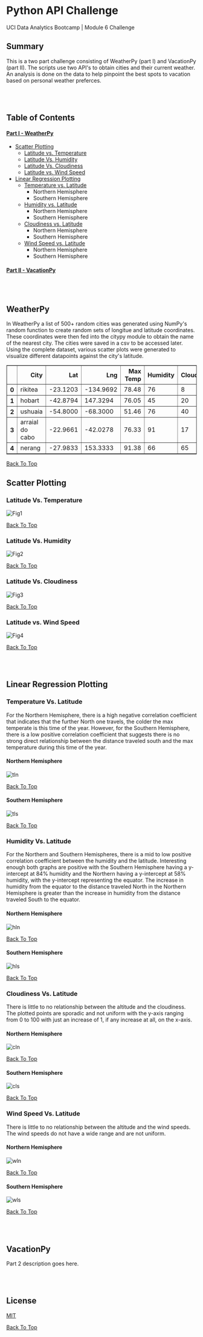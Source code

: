 # Python API Challenge

UCI Data Analytics Bootcamp | Module 6 Challenge

## Summary

This is a two part challenge consisting of WeatherPy (part I) and VacationPy (part II). The scripts use two API's to obtain cities and their current weather. An analysis is done on the data to help pinpoint the best spots to vacation based on personal weather preferces.

<br></br>

## Table of Contents
#### [Part I - WeatherPy](#weatherpy)

* [Scatter Plotting](#scatter-plotting)
  * [Latitude vs. Temperature](#latitude-vs-temperature)
  * [Latitude Vs. Humidity](#latitude-vs-humidity)
  * [Latitude Vs. Cloudiness](#latitude-vs-cloudiness)
  * [Latitude vs. Wind Speed](#latitude-vs-wind-speed)
* [Linear Regression Plotting](#linear-regression-plotting)
  * [Temperature vs. Latitude](#temperature-vs-latitude)
    * Northern Hemisphere
    * Southern Hemisphere
  * [Humidity vs. Latitude](#humidity-vs-latitude)
    * Northern Hemisphere
    * Southern Hemisphere
  * [Cloudiness vs. Latitude](#cloudiness-vs-latitude)
    * Northern Hemisphere
    * Southern Hemisphere
  * [Wind Speed vs. Latitude](#wind-speed-vs-latitude)
     * Northern Hemisphere
     * Southern Hemisphere

#### [Part II - VacationPy](#vacationpy)

<br></br>

## WeatherPy

In WeatherPy a list of 500+ random cities was generated using NumPy's random function to create random sets of longitue and latitude coordinates. These coordinates were then fed into the citypy module to obtain the name of the nearest city. The cities were saved in a csv to be accessed later. Using the complete dataset, various scatter plots were generated to visualize different datapoints against the city's latitude.

<table class="dataframe" border="1">
  <thead>
    <tr style="text-align: right;">
      <th></th>
      <th>City</th>
      <th>Lat</th>
      <th>Lng</th>
      <th>Max Temp</th>
      <th>Humidity</th>
      <th>Cloudiness</th>
      <th>Wind Speed</th>
      <th>Country</th>
      <th>Date</th>
    </tr>
  </thead>
  <tbody>
    <tr>
      <th>0</th>
      <td>rikitea</td>
      <td>-23.1203</td>
      <td>-134.9692</td>
      <td>78.48</td>
      <td>76</td>
      <td>8</td>
      <td>12.71</td>
      <td>PF</td>
      <td>1675563787</td>
    </tr>
    <tr>
      <th>1</th>
      <td>hobart</td>
      <td>-42.8794</td>
      <td>147.3294</td>
      <td>76.05</td>
      <td>45</td>
      <td>20</td>
      <td>6.91</td>
      <td>AU</td>
      <td>1675563619</td>
    </tr>
    <tr>
      <th>2</th>
      <td>ushuaia</td>
      <td>-54.8000</td>
      <td>-68.3000</td>
      <td>51.46</td>
      <td>76</td>
      <td>40</td>
      <td>6.91</td>
      <td>AR</td>
      <td>1675563750</td>
    </tr>
    <tr>
      <th>3</th>
      <td>arraial do cabo</td>
      <td>-22.9661</td>
      <td>-42.0278</td>
      <td>76.33</td>
      <td>91</td>
      <td>17</td>
      <td>7.47</td>
      <td>BR</td>
      <td>1675563645</td>
    </tr>
    <tr>
      <th>4</th>
      <td>nerang</td>
      <td>-27.9833</td>
      <td>153.3333</td>
      <td>91.38</td>
      <td>66</td>
      <td>65</td>
      <td>7.00</td>
      <td>AU</td>
      <td>1675563789</td>
    </tr>
  </tbody>
</table>



[Back To Top](#python-api-challenge)

## Scatter Plotting

### Latitude Vs. Temperature
![Fig1](https://user-images.githubusercontent.com/82631980/216805291-23adccfd-3f31-4cf0-87be-5ca5d38c2e28.png)

[Back To Top](#python-api-challenge)

### Latitude Vs. Humidity
![Fig2](https://user-images.githubusercontent.com/82631980/216805298-46c4738b-b1d5-4f54-9059-1ac46dcaf6fa.png)

[Back To Top](#python-api-challenge)

### Latitude Vs. Cloudiness
![Fig3](https://user-images.githubusercontent.com/82631980/216805300-816d9d40-c9fe-4102-80e1-c82c2a370f1f.png)

[Back To Top](#python-api-challenge)

### Latitude vs. Wind Speed
![Fig4](https://user-images.githubusercontent.com/82631980/216805302-ecd47856-b231-429b-ba47-0eadf3d91399.png)

[Back To Top](#python-api-challenge)

<br></br>

## Linear Regression Plotting

### Temperature Vs. Latitude

For the Northern Hemisphere, there is a high negative correlation coefficient that indicates that the further North one travels, the colder the max temperate is this time of the year. However, for the Southern Hemisphere, there is a low positive correlation coefficient that suggests there is no strong direct relationship between the distance traveled south and the max temperature during this time of the year.

#### Northern Hemisphere
![tln](https://user-images.githubusercontent.com/82631980/216807134-0f901db1-b3a1-4764-af83-7dfc7f5de35c.png)

[Back To Top](#python-api-challenge)

#### Southern Hemisphere
![tls](https://user-images.githubusercontent.com/82631980/216807143-8f4a99ae-7a0d-4ef8-ae05-a6e6f6537716.png)

[Back To Top](#python-api-challenge)

### Humidity Vs. Latitude

For the Northern and Southern Hemispheres, there is a mid to low positive correlation coefficient between the humidity and the latitude. Interesting enough both graphs are positive with the Southern Hemisphere having a y-intercept at 84% humidity and the Northern having a y-intercept at 58% humidity, with the y-intercept representing the equator. The increase in humidity from the equator to the distance traveled North in the Northern Hemisphere is greater than the increase in humidity from the distance traveled South to the equator.

#### Northern Hemisphere
![hln](https://user-images.githubusercontent.com/82631980/216807169-43b5da15-057c-4e7e-be40-263d533e31dc.png)

[Back To Top](#python-api-challenge)

#### Southern Hemisphere
![hls](https://user-images.githubusercontent.com/82631980/216807174-084ea7f4-4b64-45d0-8669-82a4866684f1.png)

[Back To Top](#python-api-challenge)

### Cloudiness Vs. Latitude

There is little to no relationship between the altitude and the cloudiness. The plotted points are sporadic and not uniform with the y-axis ranging from 0 to 100 with just an increase of 1, if any increase at all, on the x-axis.

#### Northern Hemisphere
![cln](https://user-images.githubusercontent.com/82631980/216807184-59180be8-ab2e-4e4e-bfca-cf535170d901.png)

[Back To Top](#python-api-challenge)

#### Southern Hemisphere
![cls](https://user-images.githubusercontent.com/82631980/216807190-9b5598bf-87c3-4cfd-a246-e8282f585c46.png)

[Back To Top](#python-api-challenge)

### Wind Speed Vs. Latitude

There is little to no relationship between the altitude and the wind speeds. The wind speeds do not have a wide range and are not uniform.

#### Northern Hemisphere
![wln](https://user-images.githubusercontent.com/82631980/216807196-54a1bce2-6f29-4099-a8c6-70f792339639.png)

[Back To Top](#python-api-challenge)

#### Southern Hemisphere
![wls](https://user-images.githubusercontent.com/82631980/216807200-28f225e4-bc46-4e50-8477-44696261698e.png)

[Back To Top](#python-api-challenge)

<br></br>

## VacationPy

Part 2 description goes here.

<br></br>

## License

[MIT](https://choosealicense.com/licenses/mit/)

[Back To Top](#python-api-challenge)




